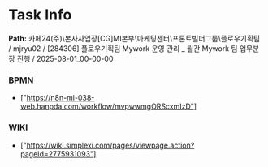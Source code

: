 # Task Info

**Path:** 카페24(주)\본사사업장\[CG]MI본부\마케팅센터\프론트빌더그룹\플로우기획팀 / mjryu02 / [284306] 플로우기획팀 Mywork 운영 관리 _ 월간 Mywork 팀 업무분장 진행 / 2025-08-01_00-00-00

### BPMN
- ["https://n8n-mi-038-web.hanpda.com/workflow/mvpwwmgORScxmIzD"]

### WIKI
- ["https://wiki.simplexi.com/pages/viewpage.action?pageId=2775931093"]


